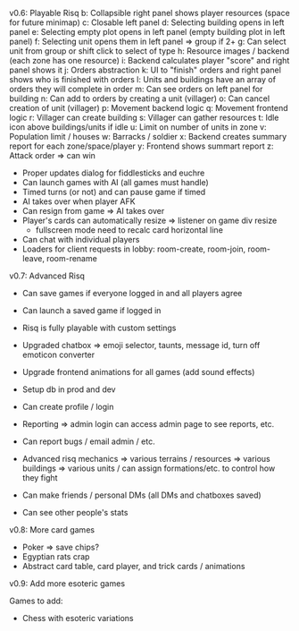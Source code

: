 
v0.6: Playable Risq
 b: Collapsible right panel shows player resources (space for future minimap)
 c: Closable left panel
 d: Selecting building opens in left panel
 e: Selecting empty plot opens in left panel (empty building plot in left panel)
 f: Selecting unit opens them in left panel => group if 2+
 g: Can select unit from group or shift click to select of type
 h: Resource images / backend (each zone has one resource)
 i: Backend calculates player "score" and right panel shows it
 j: Orders abstraction
 k: UI to "finish" orders and right panel shows who is finished with orders
 l: Units and buildings have an array of orders they will complete in order
 m: Can see orders on left panel for building
 n: Can add to orders by creating a unit (villager)
 o: Can cancel creation of unit (villager)
 p: Movement backend logic
 q: Movement frontend logic
 r: Villager can create building
 s: Villager can gather resources
 t: Idle icon above buildings/units if idle
 u: Limit on number of units in zone
 v: Population limit / houses
 w: Barracks / soldier
 x: Backend creates summary report for each zone/space/player
 y: Frontend shows summart report
 z: Attack order => can win

 - Proper updates dialog for fiddlesticks and euchre
 - Can launch games with AI (all games must handle)
 - Timed turns (or not) and can pause game if timed
 - AI takes over when player AFK
 - Can resign from game => AI takes over
 - Player's cards can automatically resize => listener on game div resize
   - fullscreen mode need to recalc card horizontal line
 - Can chat with individual players
 - Loaders for client requests in lobby: room-create, room-join, room-leave, room-rename

v0.7: Advanced Risq
 - Can save games if everyone logged in and all players agree
 - Can launch a saved game if logged in
 - Risq is fully playable with custom settings
 - Upgraded chatbox => emoji selector, taunts, message id, turn off emoticon converter
 - Upgrade frontend animations for all games (add sound effects)

 - Setup db in prod and dev
 - Can create profile / login
 - Reporting => admin login can access admin page to see reports, etc.
 - Can report bugs / email admin / etc.
 - Advanced risq mechanics
    => various terrains / resources
    => various buildings
    => various units / can assign formations/etc. to control how they fight
 - Can make friends / personal DMs (all DMs and chatboxes saved)
 - Can see other people's stats

v0.8: More card games
 - Poker => save chips?
 - Egyptian rats crap
 - Abstract card table, card player, and trick cards / animations

v0.9: Add more esoteric games

Games to add:
 - Chess with esoteric variations
